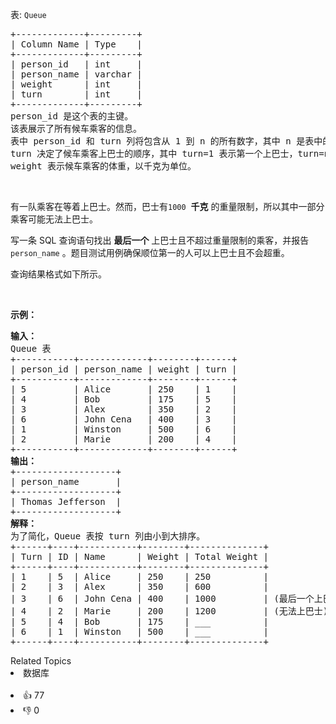 <p>表: <code>Queue</code></p>

<pre>
+-------------+---------+
| Column Name | Type    |
+-------------+---------+
| person_id   | int     |
| person_name | varchar |
| weight      | int     |
| turn        | int     |
+-------------+---------+
person_id 是这个表的主键。
该表展示了所有候车乘客的信息。
表中 person_id 和 turn 列将包含从 1 到 n 的所有数字，其中 n 是表中的行数。
turn 决定了候车乘客上巴士的顺序，其中 turn=1 表示第一个上巴士，turn=n 表示最后一个上巴士。
weight 表示候车乘客的体重，以千克为单位。
</pre>

<p>&nbsp;</p>

<p>有一队乘客在等着上巴士。然而，巴士有<code>1000</code>&nbsp; <strong>千克</strong> 的重量限制，所以其中一部分乘客可能无法上巴士。</p>

<p>写一条 SQL 查询语句找出 <strong>最后一个</strong> 上巴士且不超过重量限制的乘客，并报告 <code>person_name</code> 。题目测试用例确保顺位第一的人可以上巴士且不会超重。</p>

<p>查询结果格式如下所示。</p>

<p>&nbsp;</p>

<p><strong>示例：</strong></p>

<pre>
<strong>输入：</strong>
Queue 表
+-----------+-------------+--------+------+
| person_id | person_name | weight | turn |
+-----------+-------------+--------+------+
| 5         | Alice       | 250    | 1    |
| 4         | Bob         | 175    | 5    |
| 3         | Alex        | 350    | 2    |
| 6         | John Cena   | 400    | 3    |
| 1         | Winston     | 500    | 6    |
| 2         | Marie       | 200    | 4    |
+-----------+-------------+--------+------+
<strong>输出：</strong>
+-------------------+
| person_name       |
+-------------------+
| Thomas Jefferson  |
+-------------------+
<strong>解释：</strong>
为了简化，Queue 表按 turn 列由小到大排序。
+------+----+-----------+--------+--------------+
| Turn | ID | Name      | Weight | Total Weight |
+------+----+-----------+--------+--------------+
| 1    | 5  | Alice     | 250    | 250          |
| 2    | 3  | Alex      | 350    | 600          |
| 3    | 6  | John Cena | 400    | 1000         | (最后一个上巴士)
| 4    | 2  | Marie     | 200    | 1200         | (无法上巴士)
| 5    | 4  | Bob       | 175    | ___          |
| 6    | 1  | Winston   | 500    | ___          |
+------+----+-----------+--------+--------------+</pre>

<div><div>Related Topics</div><div><li>数据库</li></div></div><br><div><li>👍 77</li><li>👎 0</li></div>